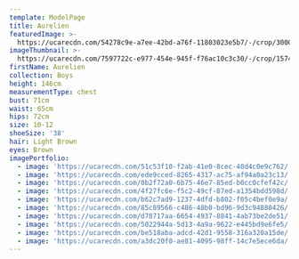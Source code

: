 ```yaml
---
template: ModelPage
title: Aurelien
featuredImage: >-
  https://ucarecdn.com/54278c9e-a7ee-42bd-a76f-11803023e5b7/-/crop/3000x1406/0,0/-/preview/
imageThumbnail: >-
  https://ucarecdn.com/7597722c-e977-454e-945f-f76ac10c3c30/-/crop/1574x1930/294,167/-/preview/
firstName: Aurelien
collection: Boys
height: 146cm
measurementType: chest
bust: 71cm
waist: 65cm
hips: 72cm
size: 10-12
shoeSize: '38'
hair: Light Brown
eyes: Brown
imagePortfolio:
  - image: 'https://ucarecdn.com/51c53f10-f2ab-41e0-8cec-40d4c0e9c762/'
  - image: 'https://ucarecdn.com/ede9cced-8265-4317-ac75-af94a0a23c13/'
  - image: 'https://ucarecdn.com/0b2f72a0-6b75-46e7-85ed-b0cc0cfef42c/'
  - image: 'https://ucarecdn.com/4f27fc6e-f5c2-49cf-87ed-a1354bdd598d/'
  - image: 'https://ucarecdn.com/b62c7ad9-1237-4dfd-b802-f05c4bef0e9a/'
  - image: 'https://ucarecdn.com/85c89566-c486-48b0-bd96-9d3c94880426/'
  - image: 'https://ucarecdn.com/d78717aa-6654-4937-8841-4ab73be2de51/'
  - image: 'https://ucarecdn.com/5022944a-5d13-4a9a-9622-e445bd9e6fe5/'
  - image: 'https://ucarecdn.com/be518aba-adcd-42d1-9558-316a320a15de/'
  - image: 'https://ucarecdn.com/a3dc20f0-ae81-4095-98ff-14c7e5ece6da/'
---
```


